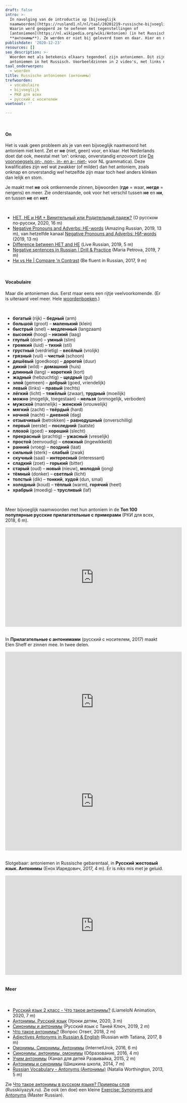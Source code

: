 ```yaml
---
draft: false
intro: >-
  In navolging van de introductie op [bijvoeglijk
  naamwoorden](https://rusland1.nl/nl/taal/20201219-russische-bijvoeglijk-naamwoorden/).
  Waarin werd geopperd ze te oefenen met tegenstellingen of
  [antoniemen](https://nl.wikipedia.org/wiki/Antoniem) (in het Russisch
  **антонимы**). Ze werden er niet bij geleverd toen en daar. Hier en nu alsnog.
publishdate: '2020-12-23'
resources: []
seo_description: >-
  Woorden met als betekenis elkaars tegendeel zijn antoniemen. Dit zijn
  antoniemen in het Russisch. Voorbeeldzinnen in 2 video's, met links naar meer.
taal_onderwerpen:
  - woorden
title: Russische antoniemen (антонимы)
trefwoorden:
  - vocabulaire
  - bijvoeglijk
  - РКИ для всех
  - русский с носителем
voetnoot: ''

---
```


<br/>

#### On

Het is vaak geen probleem als je van een bijvoeglijk naamwoord het antoniem niet kent. Zet er **не** (niet, geen) voor, en klaar. Het Nederlands doet dat ook, meestal met ‘on’: onknap, onverstandig enzovoort (zie [De voorvoegsels on-, non-, in- en a-; niet-](https://ans.ruhosting.nl/e-ans/12/04/02/02/01/body.html) voor NL grammatica). Deze kwalificaties zijn wel wat zwakker (of milder) dan het antoniem, zoals onknap en onverstandig wel hetzelfde zijn maar toch heel anders klinken dan lelijk en stom.

Je maakt met **не** ook ontkennende zinnen, bijwoorden (**где** = waar, **негде** = nergens) en meer. Zie onderstaande, ook voor het verschil tussen **не** en **ни**, en tussen **не** en **нет**.

<br/>

- [НЕТ, НЕ и НИ + Винительный или Родительный падеж?](https://youtu.be/6EmLJAcMGE4) (О русском по-русски, 2020, 16 m)
- [Negative Pronouns and Adverbs: НЕ-words](https://youtu.be/MVWx0gos30I) (Amazing Russian, 2019, 13 m), van hetzelfde kanaal [Negative Pronouns and Adverbs: НИ-words](https://youtu.be/wEkhyWhWQfs) (2019, 13 m)
- [Difference between НЕТ and НЕ](https://youtu.be/Mz7zDQDxIjE) (Live Russian, 2019, 5 m)
- [Negative sentences in Russian | Drill & Practice](https://youtu.be/WljaoZ1mVpk) (Maria Petrova, 2019, 7 m)
- [Ни vs Не | Compare 'n Contrast](https://youtu.be/r8Zlmby7I6g) (Be fluent in Russian, 2017, 9 m)


<br/>


#### Vocabulaire

Maar die antoniemen dus. Eerst maar eens een rijtje veelvoorkomende. (Er is uiteraard veel meer. Hele [woordenboeken](https://antonymonline.ru/).)

 <br/>

- **богатый** (rijk) – **бедный** (arm)
- **большой** (groot) – **маленький** (klein)
- **быстрый** (snel) – **медленный** (langzaam)
- **высокий** (hoog) – **низкий** (laag)
- **глупый** (dom) – **умный** (slim)
- **громкий** (luid) – **тихий** (stil)
- **грустный** (verdrietig) – **весёлый** (vrolijk)
- **грязный** (vuil) – **чистый** (schoon)
- **дешёвый** (goedkoop) – **дорогой** (duur)
- **дикий** (wild) – **домашний** (huis)
- **длинный** (lang) – **короткий** (kort)
- **жадный** (hebzuchtig) – **щедрый** (gul)
- **злой** (gemeen) – **добрый** (goed, vriendelijk)
- **левый** (links) – **правый** (rechts)
- **лёгкий** (licht) – **тяжёлый** (zwaar), **трудный** (moeilijk)
- **можно** (mogelijk, toegestaan) – **нельзя** (onmogelijk, verboden) 
- **мужской** (mannelijk) – **женский** (vrouwelijk)
- **мягкий** (zacht) – **твёрдый** (hard)
- **ночной** (nacht) – **дневной** (dag)
- **отзывчивый** (betrokken) – **равнодушный** (onverschillig)
- **первый** (eerste) – **последний** (laatste)
- **плохой** (goed) – **хороший** (slecht)
- **прекрасный** (prachtig) – **ужасный** (vreselijk)
- **простой** (eenvoudig) – **сложный** (ingewikkeld)
- **ранний** (vroeg) – **поздний** (laat)
- **сильный** (sterk) – **слабый** (zwak)
- **скучный** (saai) – **интересный** (interessant)
- **сладкий** (zoet) – **горький** (bitter)
- **старый** (oud) – **новый** (nieuw), **молодой** (jong)
- **тёмный** (donker) – **светлый** (licht)
- **толстый** (dik) – **тонкий**, **худой** (dun, smal)
- **холодный** (koud) – **тёплый** (warm), **горячий** (heet)
- **храбрый** (moedig) – **трусливый** (laf)



<br/>

Meer bijvoeglijk naamwoorden met hun antoniem in de **Топ 100 популярные русские прилагательные с примерами** (РКИ для всех, 2018, 6 m). 
<iframe width="560" height="315" src="https://www.youtube.com/embed/vHn359at6eM" frameborder="0" allow="accelerometer; autoplay; encrypted-media; gyroscope; picture-in-picture" allowfullscreen></iframe>

<br/>
<br/>

In **Прилагательные с антонимами** (русский с носителем, 2017) maakt Elen Sheff er zinnen mee. In twee delen.

<iframe width="560" height="315" src="https://www.youtube.com/embed/ZGsz0cwXJ-4" frameborder="0" allow="accelerometer; autoplay; clipboard-write; encrypted-media; gyroscope; picture-in-picture" allowfullscreen></iframe>
 

<iframe width="560" height="315" src="https://www.youtube.com/embed/fdXCL8PXf5w" frameborder="0" allow="accelerometer; autoplay; clipboard-write; encrypted-media; gyroscope; picture-in-picture" allowfullscreen></iframe>

<br/>
<br/>

Slotgebaar: antoniemen in Russische gebarentaal, in **Русский жестовый язык. Антонимы** (Енох Иаредович, 2017, 4 m). Er is niks mis met je geluid.

<iframe width="560" height="315" src="https://www.youtube.com/embed/tgTF2v2M2No" frameborder="0" allow="accelerometer; autoplay; clipboard-write; encrypted-media; gyroscope; picture-in-picture" allowfullscreen></iframe>


<br/>
<br/>


#### Meer
<br/>

- [Русский язык 2 класс - Что такое антонимы?](https://youtu.be/QfmOVxk2SwI) (LiameloN Animation, 2020, 7 m)
- [Антонимы. Русский язык](https://youtu.be/MZ70wA6glN0) (Уроки детям, 2020, 3 m)
- [Синонимы и антонимы](https://youtu.be/7syt6tCPR0s) (Русский язык с Таней Ключ, 2019, 2 m)
- [Что такое антонимы?](https://www.youtube.com/watch?v=iPa8jAnmgn0) (Вопрос Ответ, 2018, 2 m)
- [Adjectives Antonyms in Russian & English](https://youtu.be/Orlzgmqq0EI) (Russian with Tatiana, 2017, 8 m)
- [Омонимы. Синонимы. Антонимы](https://www.youtube.com/watch?v=OWZ8-HuOMrU) (InternetUrok, 2016, 6 m)
- [Синонимы, антонимы, омонимы](https://www.youtube.com/watch?v=37DXjJOWFMw) (Образование, 2016, 4 m)
- [Учим антонимы](https://www.youtube.com/watch?v=XuLqxZ4fTGs) (Канал для детей Развивайка, 2015, 2 m)
- [Антонимы и синонимы](https://www.youtube.com/watch?v=0HRWgzUQcZA) (Шишкина школа, 2014, 7 m)
- [Russian Vocabulary - Antonyms (Антонимы)](https://youtu.be/oPinuPT3d70 ) (Natalia Worthington, 2013, 5 m)


 

Zie [Что такое антонимы в русском языке? Примеры слов](https://russkiiyazyk.ru/leksika/antonimy-primery-slov.html) (Russkiiyazyk.ru). Zie ook (en doe) een kleine [Exercise: Synonyms and Antonyms](http://masterrussian.com/bltest_syn_ant.shtml) (Master Russian).

